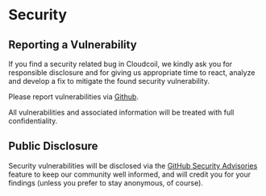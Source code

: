 # Security

## Reporting a Vulnerability

If you find a security related bug in Cloudcoil, we kindly ask you for responsible disclosure and for giving us appropriate time to react, analyze and develop a fix to mitigate the found security vulnerability.

Please report vulnerabilities via [Github](https://github.com/cloudcoil/cloudcoil/security/advisories/new).

All vulnerabilities and associated information will be treated with full confidentiality.

## Public Disclosure

Security vulnerabilities will be disclosed via the [GitHub Security Advisories](https://github.com/cloudcoil/cloudcoil/security/advisories) feature to keep our community well informed, and will credit you for your findings (unless you prefer to stay anonymous, of course).

